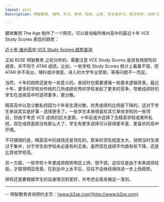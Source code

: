 ```yaml
---
layout: post
Description: 明智教育, 辅导，补习，老师，私校，公校, 奖学金补习，英文写作，GA补习辅导，大学选择，工作规划，从业规划，天才儿童是浮云，澳洲学生挫折教育，儿童空间推理，空间理解能力， 自我观对学习成绩的影响，ATAR 成绩，学校排名局限性，介绍 比较, 澳洲 墨尔本，Scholarship Tutoring, General Ability, Numerical Reasoning, Verbal Reasoning Tutoring, Writing, Universities Selection, Career Education, Career Advisors, Guidance, Melbourne Private Schools, Selective Schools, Writing tutoring, Interviews tutoring, Resume Writing, Spatial skills, Failures help gifted children，Critical and creative thinking involves reasoning, using and analysing evidence, and applying knowledge to find creative solutions to complex problems；Verbal Reasoning, Decision Making, Quantitative Reasoning, Abstract Reasoning, Situational Judgement, self-concept and school results, school marks, gender differences in STEM subjects, cognitive load theory

---
```



媒体集团 The Age 制作了一个网页，可以查询每所维州高中的最近十年 VCE Study Scores 表现的趋势：

[近十年 维州高中 VCE Study Scores 趋势查询](https://www.theage.com.au/interactive/2020/schools-that-excel/live/index.html?resizable=true)

正如 B2SE 明智教育 之前分析的，需要注意 VCE Study Scores 是具有局限性的成绩，并不同于 ATAR 成绩。比如，一些学校 Study Scores 统计上看着不错，但 ATAR 并不突出，理科或许很差，进入的大学专业受限，等等问题不一而足。

当然，十年的趋势还是有一些意义的。查阅时也需要遵循一些基本逻辑背景。最近十年，更多的学校对传统的几所成绩优秀的学校发起了更多的竞争，导致成绩好的学生在选择高中时选项更多，更分散。

精英高中以及少数私校因为十年来生源分散，优秀成绩的比例是下降的。这对于学生来说其实是好事 - 选择更多了。一些学生本来很喜欢其它某些学校的一些项目，但由于考虑 VCE 成绩的巨大差距，十年前或许选择了去精英学校或某所私校。现在成绩差距没有那么大了，学生有更多选择可以获得更丰富、更喜欢的高中环境。

不可搞错的是，精英高中的成绩还是领先的。原来的领先程度太大，说明当时生源过于集中，对于学生和学校未必是有利无害。虽然现在成绩平均值有些下降，还是比其他学校高。

另一方面，一些学校十年里成绩趋势明显上扬，很不错。这往往是由于本来成绩较低，才取得明显改善。在到达中上水平后，往往不会继续保持进一步上扬趋势。

择校还是要根据学生的自身情况和爱好，并考虑全面发展这一准则。


--------
-- 明智教育咨询预约主页：[www.b2se.com](http://www.b2se.com)

